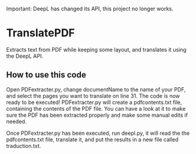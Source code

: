 Important: DeepL has changed its API, this project no longer works.

# TranslatePDF
Extracts text from PDF while keeping some layout, and translates it using the DeepL API.

## How to use this code
Open PDFextracter.py, change documentName to the name of your PDF, and select the pages you want to translate on line 31. The code is now ready to be executed!
PDFextracter.py will create a pdfcontents.txt file, containing the contents of the PDF file. You can have a look at it to make sure the PDF has been extracted properly and make some manual edits if needed.

Once PDFextracter.py has been executed, run deepl.py, it will read the the pdfcontents.txt file, translate it, and put the results in a new file called traduction.txt.
